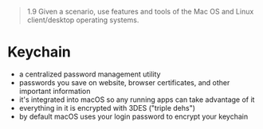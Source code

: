 > 1.9 Given a scenario, use features and tools of the Mac OS and Linux client/desktop operating systems. 

# Keychain

- a centralized password management utility
- passwords you save on website, browser certificates, and other important information
- it's integrated into macOS so any running apps can take advantage of it
- everything in it is encrypted with 3DES ("triple dehs")
- by default macOS uses your login password to encrypt your keychain